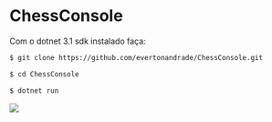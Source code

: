 # ChessConsole

Com o dotnet 3.1 sdk instalado faça:

```bash
$ git clone https://github.com/evertonandrade/ChessConsole.git

$ cd ChessConsole

$ dotnet run
```

<img src="https://i.ibb.co/kDF9DKw/Screenshot-from-2020-05-22-12-41-05.png">
